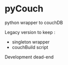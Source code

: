 # pyCouch
python wrapper to couchDB

Legacy version to keep :
* singleton wrapper 
* couchBuild script

Development dead-end


